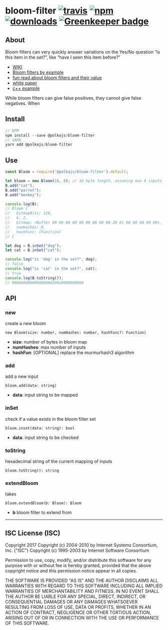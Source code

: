 # bloom-filter [![travis][travis-image]][travis-url] [![npm][npm-image]][npm-url] [![downloads][downloads-image]][downloads-url] [![Greenkeeper badge](https://badges.greenkeeper.io/PolkaJS/bloom-filter.svg)](https://greenkeeper.io/)

[travis-image]: https://travis-ci.org/PolkaJS/bloom-filter.svg?branch=master
[travis-url]: https://travis-ci.org/PolkaJS/bloom-filter
[npm-image]: https://img.shields.io/npm/v/@polkajs/bloom-filter.svg
[npm-url]: https://npmjs.org/package/@polkajs/bloom-filter
[downloads-image]: https://img.shields.io/npm/dm/@polkajs/bloom-filter.svg
[downloads-url]: https://npmjs.org/package/@polkajs/bloom-filter

## About

Bloom filters can very quickly answer variations on the Yes/No question “is this item in the set?”, like “have I seen this item before?”

* [WIKI](https://en.wikipedia.org/wiki/Bloom_filter)
* [Bloom filters by example](https://llimllib.github.io/bloomfilter-tutorial/)
* [fun read about bloom filters and their value](https://blog.medium.com/what-are-bloom-filters-1ec2a50c68ff)
* [white paper](http://astrometry.net/svn/trunk/documents/papers/dstn-review/papers/bloom1970.pdf)
* [c++ example](http://blog.michaelschmatz.com/2016/04/11/how-to-write-a-bloom-filter-cpp/)

While bloom filters can give false positives, they cannot give false negatives. When

## Install
```js
// NPM
npm install --save @polkajs/bloom-filter
// YARN
yarn add @polkajs/bloom-filter
```

## Use
```js
const Bloom = require('@polkajs/bloom-filter').default;

let bloom = new Bloom(16, 8); // 16 byte length, assuming max 8 inputs
B.add("cat");
B.add("parrot");
B.add("monkey");

console.log(B);
// Bloom {
//   bitmapBits: 128,
//   k: 2,
//   bitmap: <Buffer 00 00 80 00 00 00 08 00 00 20 01 00 88 00 00 00>,
//   numHashes: 8,
//   hashFunc: [Function]
// }

let dog = B.inSet("dog");
let cat = B.inSet("cat");

console.log("is 'dog' in the set?", dog);
// false
console.log("is 'cat' in the set?", cat);
// true
console.log(B.toString());
// 00008000000008000020010088000000
```

## API

### new
create a new bloom
```
new Bloom(size: number, numHashes: number, hashFunc?: Function)
```
* **size**: number of bytes in bloom map
* **numHashes**: max number of inputs
* **hashFun**: [OPTIONAL] replace the murmurhash3 algorithm

### add
add a new input
```
bloom.add(data: string)
```
* **data**: input string to be mapped

### inSet
check if a value exists in the bloom filter set
```
bloom.inset(data: string): bool
```
* **data**: input string to be checked

### toString
hexadecimal string of the current mapping of inputs
```
bloom.toString(): string
```

### extendBloom
takes
```
bloom.extendBloom(b: Bloom): Bloom
```
* **b** bloom filter to extend from

---

## ISC License (ISC)

Copyright 2017 <PolkaJS>
Copyright (c) 2004-2010 by Internet Systems Consortium, Inc. ("ISC")
Copyright (c) 1995-2003 by Internet Software Consortium


Permission to use, copy, modify, and/or distribute this software for any purpose with or without fee is hereby granted, provided that the above copyright notice and this permission notice appear in all copies.

THE SOFTWARE IS PROVIDED "AS IS" AND THE AUTHOR DISCLAIMS ALL WARRANTIES WITH REGARD TO THIS SOFTWARE INCLUDING ALL IMPLIED WARRANTIES OF MERCHANTABILITY AND FITNESS. IN NO EVENT SHALL THE AUTHOR BE LIABLE FOR ANY SPECIAL, DIRECT, INDIRECT, OR CONSEQUENTIAL DAMAGES OR ANY DAMAGES WHATSOEVER RESULTING FROM LOSS OF USE, DATA OR PROFITS, WHETHER IN AN ACTION OF CONTRACT, NEGLIGENCE OR OTHER TORTIOUS ACTION, ARISING OUT OF OR IN CONNECTION WITH THE USE OR PERFORMANCE OF THIS SOFTWARE.
